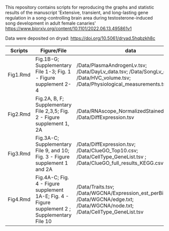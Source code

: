 This repository contains scripts for reproducing the graphs and statistic results of the manuscript 'Extensive, transient, and long-lasting gene regulation in a song-controlling brain area during testosterone-induced song development in adult female canaries'  https://www.biorxiv.org/content/10.1101/2022.06.13.495861v1

Data were deposited on dryad: https://doi.org/10.5061/dryad.5hqbzkh8c

| Scripts   |            Figure/File            |   data  |
| --------- | ---------------------------------  | ------- |
| Fig1.Rmd  | Fig.1B-G; Supplementary File 1-3; Fig. 1 - Figure supplement 2-4 |  /Data/PlasmaAndrogenLv.tsv; /Data/DayLv_data.tsv; /Data/SongLv_data.tsv; /Data/HVC_volume.tsv; /Data/Physiological_measurements.tsv |
| Fig2.Rmd  | Fig.2A, B, F; Supplementary File 2,3,5; Fig. 2 - Figure supplement 1, 2A  | /Data/RNAscope_NormalizedStainedArea.tsv; /Data/DiffExpression.tsv       |  
| Fig3.Rmd   | Fig.3A-C; Supplementary File 9, and 10; Fig. 3 - Figure supplement 1 and 2A       | /Data/DiffExpression.tsv; /Data/ClueGO_Top10.csv; /Data/CellType_GeneList.tsv ; /Data/ClueGO_full_results_KEGG.csv   |  
| Fig4.Rmd   | Fig.4A-C; Fig. 4 - Figure supplement 1A-E; Fig. 4 - Figure supplement 2 ; Supplementary File 10     | /Data/Traits.tsv; /Data/WGCNA/Expression_est_perBird.tsv; /Data/WGCNA/edge.txt; /Data/WGCNA/node.txt; /Data/CellType_GeneList.tsv    |
